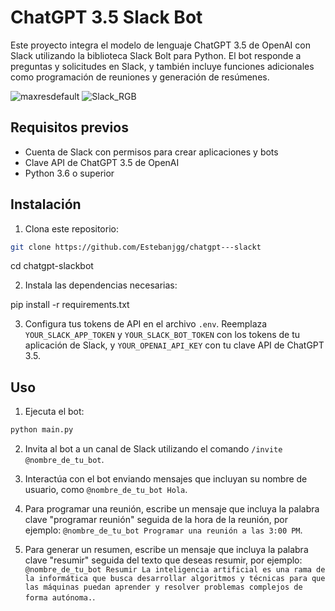 # ChatGPT 3.5 Slack Bot

Este proyecto integra el modelo de lenguaje ChatGPT 3.5 de OpenAI con Slack utilizando la biblioteca Slack Bolt para Python. El bot responde a preguntas y solicitudes en Slack, y también incluye funciones adicionales como programación de reuniones y generación de resúmenes.

![maxresdefault](https://user-images.githubusercontent.com/91167097/233241085-c35d2a28-a65a-4934-abdb-ec0101327906.jpg)
![Slack_RGB](https://user-images.githubusercontent.com/91167097/233241097-a8d70d32-02fb-4ef5-a97b-2740253da391.png)


## Requisitos previos

- Cuenta de Slack con permisos para crear aplicaciones y bots
- Clave API de ChatGPT 3.5 de OpenAI
- Python 3.6 o superior

## Instalación

1. Clona este repositorio: 
 
```bash
git clone https://github.com/Estebanjgg/chatgpt---slackt

```
cd chatgpt-slackbot

2. Instala las dependencias necesarias:

pip install -r requirements.txt

3. Configura tus tokens de API en el archivo `.env`. Reemplaza `YOUR_SLACK_APP_TOKEN` y `YOUR_SLACK_BOT_TOKEN` con los tokens de tu aplicación de Slack, y `YOUR_OPENAI_API_KEY` con tu clave API de ChatGPT 3.5.


## Uso

1. Ejecuta el bot:

```bash
python main.py
```

2. Invita al bot a un canal de Slack utilizando el comando `/invite @nombre_de_tu_bot`.

3. Interactúa con el bot enviando mensajes que incluyan su nombre de usuario, como `@nombre_de_tu_bot Hola`.

4. Para programar una reunión, escribe un mensaje que incluya la palabra clave "programar reunión" seguida de la hora de la reunión, por ejemplo: `@nombre_de_tu_bot Programar una reunión a las 3:00 PM`.

5. Para generar un resumen, escribe un mensaje que incluya la palabra clave "resumir" seguida del texto que deseas resumir, por ejemplo: `@nombre_de_tu_bot Resumir La inteligencia artificial es una rama de la informática que busca desarrollar algoritmos y técnicas para que las máquinas puedan aprender y resolver problemas complejos de forma autónoma.`.


